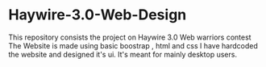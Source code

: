 # Haywire-3.0-Web-Design
This repository consists the project on Haywire 3.0 Web warriors contest
The Website is made using basic boostrap , html and css
I have hardcoded the website and designed it's ui.
It's meant for mainly desktop users.
